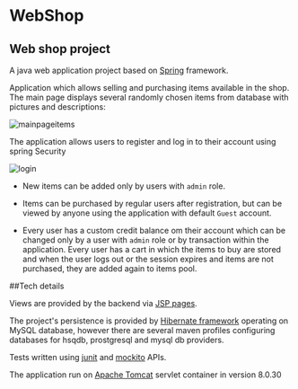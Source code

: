 # WebShop

## Web shop project

A java web application project based on [Spring](https://spring.io/) framework.

Application which allows selling and purchasing items available in the shop. The main page displays several randomly chosen items from database with pictures and descriptions:


![mainpageitems](https://sc-cdn.scaleengine.net/i/2ff88e8153296b5efeedace6ad012b5a3.png)



The application allows users to register and log in to their account using spring Security


 ![login](https://media.giphy.com/media/l2JhKPP5953KsBAhW/source.gif)
 
 
 
  * New items can be added only by users with `admin` role. 

  * Items can be purchased by regular users after registration, but can be viewed by anyone using the application with default `Guest` account.

  * Every user has a custom credit balance om their account which can be changed only by a user with `admin` role or by transaction within the application. Every user has a cart in which the items to buy are stored and when the user logs out or the session expires and items are not purchased, they are added again to items pool.

##Tech details

Views are provided by the backend via [JSP pages](https://en.wikipedia.org/wiki/JavaServer_Pages).

The project's persistence is provided by [Hibernate framework](http://hibernate.org/) operating on MySQL database, however there are several maven profiles configuring databases for hsqdb, prostgresql and mysql db providers.

Tests written using [junit](http://junit.org/junit4/) and [mockito](http://site.mockito.org/) APIs. 

The application run on [Apache Tomcat](http://tomcat.apache.org/) servlet container in version 8.0.30